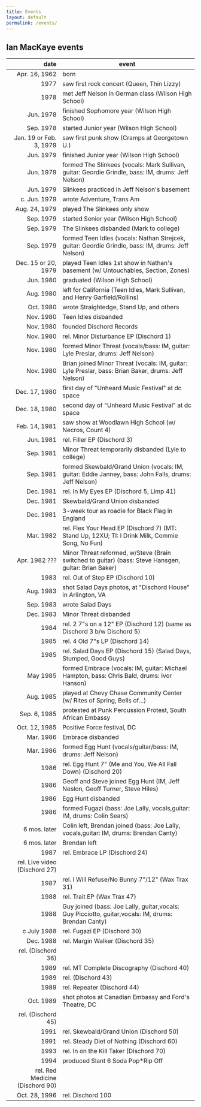 ```yaml
---
title: Events
layout: default
permalink: /events/
---
```


## Ian MacKaye events

date | event
----: | -----
Apr. 16, 1962 | born
1977 | saw first rock concert (Queen, Thin Lizzy)
1978 | met Jeff Nelson in German class (Wilson High School)
Jun. 1978 | finished Sophomore year (Wilson High School)
Sep. 1978 | started Junior year (Wilson High School)
Jan. 19 or Feb. 3, 1979 | saw first punk show (Cramps at Georgetown U.)
Jun. 1979 | finished Junior year (Wilson High School)
Jun. 1979 | formed The Slinkees (vocals: Mark Sullivan, guitar: Geordie Grindle, bass: IM, drums: Jeff Nelson)
Jun. 1979 | Slinkees practiced in Jeff Nelson's basement
c. Jun. 1979 | wrote Adventure, Trans Am
Aug. 24, 1979 | played The Slinkees only show
Sep. 1979 | started Senior year (Wilson High School)
Sep. 1979 | The Slinkees disbanded (Mark to college)
Sep. 1979 | formed Teen Idles (vocals: Nathan Strejcek, guitar: Geordie Grindle, bass: IM, drums: Jeff Nelson)
Dec. 15 or 20, 1979 | played Teen Idles 1st show in Nathan's basement (w/ Untouchables, Section, Zones)
Jun. 1980 | graduated (Wilson High School)
Aug. 1980 | left for California (Teen Idles, Mark Sullivan, and Henry Garfield/Rollins)
Oct. 1980 | wrote Straightedge, Stand Up, and others
Nov. 1980 | Teen Idles disbanded
Nov. 1980 | founded Dischord Records
Nov. 1980 | rel. Minor Disturbance EP (Dischord 1)
Nov. 1980 | formed Minor Threat (vocals/bass: IM, guitar: Lyle Preslar, drums: Jeff Nelson)
Nov. 1980 | Brian joined Minor Threat (vocals: IM, guitar: Lyle Preslar, bass: Brian Baker, drums: Jeff Nelson)
Dec. 17, 1980 | first day of "Unheard Music Festival" at dc space
Dec. 18, 1980 | second day of "Unheard Music Festival" at dc space
Feb. 14, 1981 | saw show at Woodlawn High School (w/ Necros, Count 4)
Jun. 1981 | rel. Filler EP (Dischord 3)
Sep. 1981 | Minor Threat temporarily disbanded (Lyle to college)
Sep. 1981 | formed Skewbald/Grand Union (vocals: IM, guitar: Eddie Janney, bass: John Falls, drums: Jeff Nelson)
Dec. 1981 | rel. In My Eyes EP (Dischord 5, Limp 41)
Dec. 1981 | Skewbald/Grand Union disbanded
Dec. 1981 | 3-week tour as roadie for Black Flag in England
Mar. 1982 | rel. Flex Your Head EP (Dischord 7) (MT: Stand Up, 12XU; TI: I Drink Milk, Commie Song, No Fun)
Apr. 1982 ??? | Minor Threat reformed, w/Steve (Brain switched to guitar) (bass: Steve Hansgen, guitar: Brian Baker)
1983 | rel. Out of Step EP (Dischord 10)
Aug. 1983 | shot Salad Days photos, at "Dischord House" in Arlington, VA
Sep. 1983 | wrote Salad Days
Dec. 1983 | Minor Threat disbanded
1984 | rel. 2 7"s on a 12" EP (Dischord 12) (same as Dischord 3 b/w Dischord 5)
1985 | rel. 4 Old 7"s LP (Dischord 14)
1985 | rel. Salad Days EP (Dischord 15) (Salad Days, Stumped, Good Guys)
May 1985 | formed Embrace (vocals: IM, guitar: Michael Hampton, bass: Chris Bald, drums: Ivor Hanson)
Aug. 1985 | played at Chevy Chase Community Center (w/ Rites of Spring, Bells of...)
Sep. 6, 1985 | protested at Punk Percussion Protest, South African Embassy
Oct. 12, 1985 | Positive Force festival, DC
Mar. 1986 | Embrace disbanded
Mar. 1986 | formed Egg Hunt (vocals/guitar/bass: IM, drums: Jeff Nelson)
1986 | rel. Egg Hunt 7" (Me and You, We All Fall Down) (Dischord 20)
1986 | Geoff and Steve joined Egg Hunt (IM, Jeff Neslon, Geoff Turner, Steve Hiles)
1986 | Egg Hunt disbanded
1986 | formed Fugazi (bass: Joe Lally, vocals,guitar: IM, drums: Colin Sears)
6 mos. later | Colin left, Brendan joined (bass: Joe Lally, vocals,guitar: IM, drums: Brendan Canty)
6 mos. later | Brendan left
1987 | rel. Embrace LP (Dischord 24)
  | rel. Live video (Dischord 27)
1987 | rel. I Will Refuse/No Bunny 7"/12" (Wax Trax 31)
1988 | rel. Trait EP (Wax Trax 47)
1988 | Guy joined (bass: Joe Lally, guitar,vocals: Guy Picciotto, guitar,vocals: IM, drums: Brendan Canty)
c July 1988 | rel. Fugazi EP (Dischord 30)
Dec. 1988 | rel. Margin Walker (Dischord 35)
  | rel. (Dischord 36)
1989 | rel. MT Complete Discography (Dischord 40)
1989 | rel. (Dischord 43)
1989 | rel. Repeater (Dischord 44)
Oct. 1989 | shot photos at Canadian Embassy and Ford's Theatre, DC
  | rel. (Dischord 45)
1991 | rel. Skewbald/Grand Union (Dischord 50)
1991 | rel. Steady Diet of Nothing (Dischord 60)
1993 | rel. In on the Kill Taker (Dischord 70)
1994 | produced Slant 6 Soda Pop*Rip Off
  | rel. Red Medicine (Dischord 90)
Oct. 28, 1996 | rel. Dischord 100
